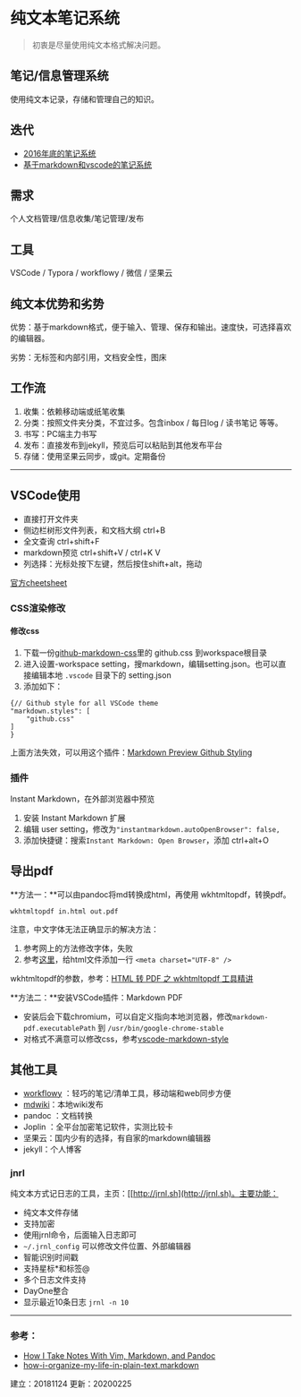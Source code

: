 # 纯文本笔记系统

> 初衷是尽量使用纯文本格式解决问题。


## 笔记/信息管理系统

使用纯文本记录，存储和管理自己的知识。

## 迭代

- [2016年底的笔记系统](https://mrdu.me/geek/2016-note-system.html)
- [基于markdown和vscode的笔记系统](https://www.douban.com/note/693293200/)

## 需求

个人文档管理/信息收集/笔记管理/发布

## 工具

VSCode / Typora / workflowy / 微信 / 坚果云

## 纯文本优势和劣势

优势：基于markdown格式，便于输入、管理、保存和输出。速度快，可选择喜欢的编辑器。

劣势：无标签和内部引用，文档安全性，图床

## 工作流

1. 收集：依赖移动端或纸笔收集
2. 分类：按照文件夹分类，不宜过多。包含inbox / 每日log / 读书笔记 等等。
3. 书写：PC端主力书写
4. 发布：直接发布到jekyll，预览后可以粘贴到其他发布平台
5. 存储：使用坚果云同步，或git。定期备份

---

## VSCode使用

- 直接打开文件夹
- 侧边栏树形文件列表，和文档大纲 ctrl+B
- 全文查询 ctrl+shift+F
- markdown预览 ctrl+shift+V / ctrl+K V
- 列选择：光标处按下左键，然后按住shift+alt，拖动

[官方cheetsheet](https://code.visualstudio.com/shortcuts/keyboard-shortcuts-linux.pdf)

### CSS渲染修改

#### 修改css

1. 下载一份[github-markdown-css](https://github.com/sindresorhus/github-markdown-css)里的 github.css 到workspace根目录
2. 进入设置-workspace setting，搜markdown，编辑setting.json。也可以直接编辑本地 `.vscode` 目录下的 setting.json
3. 添加如下：

```
{// Github style for all VSCode theme
"markdown.styles": [
    "github.css"
]
}
```

上面方法失效，可以用这个插件：[Markdown Preview Github Styling](https://marketplace.visualstudio.com/items?itemName=bierner.markdown-preview-github-styles)


### 插件

Instant Markdown，在外部浏览器中预览

1. 安装 Instant Markdown 扩展
2. 编辑 user setting，修改为`"instantmarkdown.autoOpenBrowser": false,`
3. 添加快捷键：搜索`Instant Markdown: Open Browser`，添加 ctrl+alt+O

## 导出pdf

**方法一：**可以由pandoc将md转换成html，再使用 wkhtmltopdf，转换pdf。

`wkhtmltopdf in.html out.pdf`

注意，中文字体无法正确显示的解决方法：

1. 参考网上的方法修改字体，失败
2. 参考[这里](https://github.com/wkhtmltopdf/wkhtmltopdf/issues/2886#issuecomment-454037611)，给html文件添加一行 `<meta charset="UTF-8" /> `

wkhtmltopdf的参数，参考：[HTML 转 PDF 之 wkhtmltopdf 工具精讲](https://www.jianshu.com/p/4d65857ffe5e)

**方法二：**安装VSCode插件：Markdown PDF

- 安装后会下载chromium，可以自定义指向本地浏览器，修改`markdown-pdf.executablePath` 到 `/usr/bin/google-chrome-stable`
- 对格式不满意可以修改css，参考[vscode-markdown-style](https://github.com/raycon/vscode-markdown-style)

## 其他工具

- [workflowy](https://workflowy.com/) ：轻巧的笔记/清单工具，移动端和web同步方便
- [mdwiki](http://www.mdwiki.info/)：本地wiki发布
- pandoc ：文档转换
- Joplin ：全平台加密笔记软件，实测比较卡
- 坚果云：国内少有的选择，有自家的markdown编辑器
- jekyll：个人博客

### jnrl

纯文本方式记日志的工具，主页：[[http://jrnl.sh](http://jrnl.sh)。主要功能：

- 纯文本文件存储
- 支持加密
- 使用jrnl命令，后面输入日志即可
- `~/.jrnl_config` 可以修改文件位置、外部编辑器
- 智能识别时间戳
- 支持星标*和标签@
- 多个日志文件支持
- DayOne整合
- 显示最近10条日志 `jrnl -n 10`

---

### 参考：

- [How I Take Notes With Vim, Markdown, and Pandoc](https://jamesbvaughan.com/markdown-pandoc-notes/)
- [how-i-organize-my-life-in-plain-text.markdown](https://github.com/bighi/bighi.github.io/blob/master/_posts/2015-12-12-how-i-organize-my-life-in-plain-text.markdown)

建立：20181124
更新：20200225